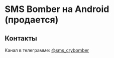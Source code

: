 # SMS Bomber на Android (продается)
## Контакты
Канал в телеграмме: [@sms_crybomber](https://t.me/sms_crybomber)
